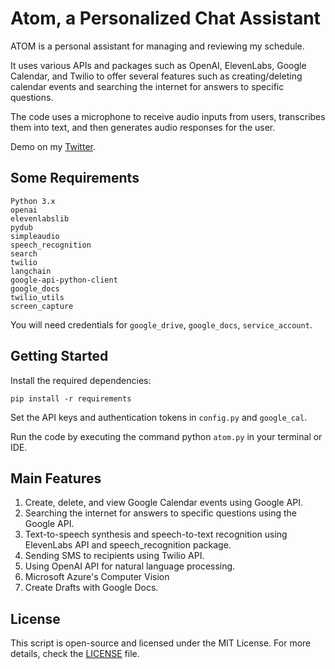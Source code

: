 # Atom, a Personalized Chat Assistant

ATOM is a personal assistant for managing and reviewing my schedule.

It uses various APIs and packages such as OpenAI, ElevenLabs, Google Calendar, and Twilio to offer several features such as creating/deleting calendar events and searching the internet for answers to specific questions. 

The code uses a microphone to receive audio inputs from users, transcribes them into text, and then generates audio responses for the user.

Demo on my [Twitter](https://twitter.com/willdphan/status/1652442555533885441?s=20).


## Some Requirements
    Python 3.x
    openai
    elevenlabslib
    pydub
    simpleaudio
    speech_recognition
    search
    twilio
    langchain
    google-api-python-client
    google_docs
    twilio_utils
    screen_capture
    
You will need credentials for `google_drive`, `google_docs`, `service_account`.

## Getting Started
Install the required dependencies:

    pip install -r requirements
    
Set the API keys and authentication tokens in `config.py` and `google_cal`.

Run the code by executing the command python `atom.py` in your terminal or IDE.

## Main Features
1. Create, delete, and view Google Calendar events using Google API.
2. Searching the internet for answers to specific questions using the Google API.
3. Text-to-speech synthesis and speech-to-text recognition using ElevenLabs API and speech_recognition package.
4. Sending SMS to recipients using Twilio API.
5. Using OpenAI API for natural language processing.
6. Microsoft Azure's Computer Vision
7. Create Drafts with Google Docs.

## License

This script is open-source and licensed under the MIT License. For more details, check the [LICENSE](LICENSE) file.
